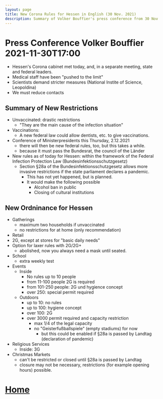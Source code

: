 ```yaml
---
layout: page
title: New Corona Rules for Hessen in English (30 Nov. 2021) 
description: Summary of Volker Bouffier's press conference from 30 Nov. 2021
---
```


# Press Conference Volker Bouffier 2021-11-30T17:00
- Hessen's Corona cabinet met today, and, in a separate meeting, state and federal leaders.
- Medical staff have been "pushed to the limit"
- Scientists demand stricter measures (National Instite of Science, Leopoldina)
- We must reduce contacts
## Summary of New Restrictions
- Unvaccinated: drastic restrictions
  - "They are the main cause of the infection situation"
- Vaccinations:
  - A new federal law could allow dentists, etc. to give vaccinations.
- Conference of Ministerpresidents this Thursday, 2.12.2021
  - there will then be new federal rules, too, but this takes a while.
  - because it must pass the Bundesrat, the council of the Länder
- New rules as of today for Hessen: within the framework of the Federal Infection Protection Law (Bundesinfektionsschutzgesetz)
  - Section §28a of the Bundesinfektionsschutzgesetz allows more invasive restrictions if the state parliament declares a pandemic.
    - This has not yet happened, but is planned.
    - It would make the following possible
      - Alcohol ban in public
      - Closing of cultural institutions
## New Ordninance for Hessen
- Gatherings
  - maximum two households if unvaccinated
  - no restrictions for at home (only recommendation)
- Retail
 - 2G, except at stores for "basic daily needs"
- Option for laxer rules with 2G/2G+
  - abolished, now you always need a mask until seated.
- School
  - extra weekly test
- Events
  - Inside
    - No rules up to 10 people
    - from 11-100 people 2G is required
    - from 101-250 people: 2G und hygience concept
    - over 250: special permit required
  - Outdoors
    - up to 10: no rules
    - up to 100: hygiene concept
    - over 100: 2G
    - over 3000 permit required and capacity restriction
      - max 1/4 of the legal capacity
      - no "Geisterfußballspiele" (empty stadiums) for now
        - but this could be enabled if §28a is passed by Landtag (declaration of pandemic)
- Religious Services
  - Inside: 3G
- Christmas Markets
  - can't be restricted or closed until §28a is passed by Landtag
  - closure may not be necessary, restrictions (for example opening hours) possible.
  

# [Home](https://mainandwine.eu)


